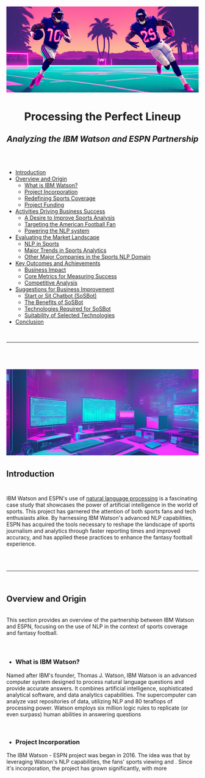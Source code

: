<h1 align="center">
	<img src="https://github.com/marko-londo/IBM-ESPN-Case-Study/blob/main/Images/1%20-%20nfl%20player%20scoring%20a%20touchdown.png" alt="AI NFL">
</h1>
<h1 align="center">
	<b>Processing the Perfect Lineup</b>
<br>
</h1>
<h2 align="center">
    <em>Analyzing the IBM Watson and ESPN Partnership</em>
</h2>
<br>
<br>

- [Introduction](#introduction)
- [Overview and Origin](#Overview-and-Origin)
    - [What is IBM Watson?](#What-is-IBM-Watson?)
    - [Project Incorporation](#Project-Incorporation)
    - [Redefining Sports Coverage](#Redefining-Sports-Coverage)
    - [Project Funding](#Project-Funding)
- [Activities Driving Business Success](#Activities-Driving-Business-Success)
    - [A Desire to Improve Sports Analysis](#A-Desire-to-Improve-Sport-Analysis)
    - [Targeting the American Football Fan](#Targeting-the-American-Football-Fan)
    - [Powering the NLP system](#Powering-the-NLP-system)
- [Evaluating the Market Landscape](#Evaluating-the-Market-Landscape)
    - [NLP in Sports](#NLP-in-Sports)
    - [Major Trends in Sports Analytics](#Major-Trends-in-Sports-Analytics)
    - [Other Major Companies in the Sports NLP Domain](#Other-Major-Companies-in-the-Sports-NLP-Domain)
- [Key Outcomes and Achievements](#Key-Outcomes-and-Achievements)
    - [Business Impact](#Business-Impact) 
    - [Core Metrics for Measuring Success](#Core-Metrics-for-Measuring-Success)
    - [Competitive Analysis](#Competitive-Analysis)
- [Suggestions for Business Improvement](#Suggestions-for-Business-Improvement)
    - [Start or Sit Chatbot (SoSBot)](#Start-or-Sit-Chatbot-(SoSBot))
    - [The Benefits of SoSBot](#The-Benefits-of-SoSBot)
    - [Technologies Required for SoSBot](#Technologies-Required-for-SoSBot)
    - [Suitability of Selected Technologies](#Suitability-of-Selected-Technologies)
- [Conclusion](#conclusion)
  
<br>
<hr>
<br>
<h1 align="center">
	<img src="https://github.com/marko-londo/IBM-ESPN-Case-Study/blob/main/Images/1%20-%20computer%20analyzing%20big%20data.png" alt="Data Analysis">
</h1>


## Introduction <br><br>

IBM Watson and ESPN's use of [natural language processing](https://www.ibm.com/topics/natural-language-processing/ "What is natural language processing?") is a fascinating case study that showcases the power of artificial intelligence in the world of sports. This project has garnered the attention of both sports fans and tech enthusiasts alike. By harnessing IBM Watson's advanced NLP capabilities, ESPN has acquired the tools necessary to reshape the landscape of sports journalism and analytics through faster reporting times and improved accuracy, and has applied these practices to enhance the fantasy football experience.

<br>
<br>
<hr>
<br>

## Overview and Origin
<br>
This section provides an overview of the partnership between IBM Watson and ESPN, focusing on the use of NLP in the context of sports coverage and fantasy football. 
<br>
<br>
<br>

- ### What is IBM Watson?
Named after IBM's founder, Thomas J. Watson, IBM Watson is an advanced computer system designed to process natural language questions and provide accurate answers. It combines artificial intelligence, sophisticated analytical software, and data analytics capabilities. The supercomputer can analyze vast repositories of data, utilizing NLP and 80 teraflops of processing power. Watson employs six million logic rules to replicate (or even surpass) human abilities in answering questions

<br>

- ### Project Incorporation
The IBM Watson - ESPN project was began in 2016. The idea was that by leveraging Watson's NLP capabilities, the fans' sports viewing and . Since it's incorporation, the project has grown significantly, with more


